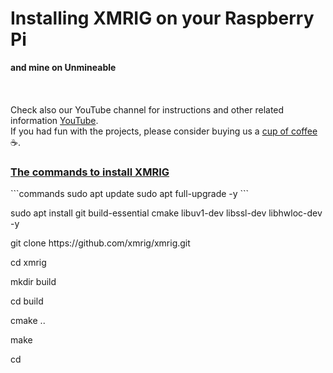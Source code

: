 # Installing XMRIG on your Raspberry Pi
**and mine on Unmineable**
<br>
<br>
<br>
<br>
Check also our YouTube channel for instructions and other related information [YouTube](https://www.youtube.com/@bloxylabs "YouTube").
<br>
If you had fun with the projects, please consider buying us a [cup of coffee](https://www.buymeacoffee.com/bloxylabs "cupofcoffee") :coffee:.

<h3><u>The commands to install XMRIG</u></h3>
```commands
sudo apt update
sudo apt full-upgrade -y
```
<p>sudo apt install git build-essential cmake libuv1-dev libssl-dev libhwloc-dev -y</p>
<p>git clone https://github.com/xmrig/xmrig.git</p>
<p>cd xmrig</p>
<p>mkdir build</p>
<p>cd build</p>
<p>cmake ..</p>
<p>make</p>
<p>cd</p>
